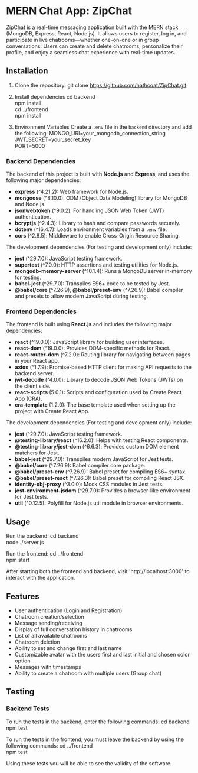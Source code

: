 # MERN Chat App: ZipChat
ZipChat is a real-time messaging application built with the MERN stack (MongoDB, Express, React, Node.js). It allows users to register, log in, and participate in live chatrooms—whether one-on-one or in group conversations. Users can create and delete chatrooms, personalize their profile, and enjoy a seamless chat experience with real-time updates.

## Installation
1. Clone the repository:
git clone https://github.com/hathcoat/ZipChat.git 

2. Install dependencies
cd backend  
npm install  
cd ../frontend  
npm install

3. Environment Variables
Create a `.env` file in the `backend` directory and add the following:
MONGO_URI=your_mongodb_connection_string  
JWT_SECRET=your_secret_key  
PORT=5000  

### Backend Dependencies
The backend of this project is built with **Node.js** and **Express**, and uses the following major dependencies:
- **express** (^4.21.2): Web framework for Node.js.
- **mongoose** (^8.10.0): ODM (Object Data Modeling) library for MongoDB and Node.js.
- **jsonwebtoken** (^9.0.2): For handling JSON Web Token (JWT) authentication.
- **bcryptjs** (^2.4.3): Library to hash and compare passwords securely.
- **dotenv** (^16.4.7): Loads environment variables from a `.env` file.
- **cors** (^2.8.5): Middleware to enable Cross-Origin Resource Sharing.

The development dependencies (For testing and development only) include:
- **jest** (^29.7.0): JavaScript testing framework.
- **supertest** (^7.0.0): HTTP assertions and testing utilities for Node.js.
- **mongodb-memory-server** (^10.1.4): Runs a MongoDB server in-memory for testing.
- **babel-jest** (^29.7.0): Transpiles ES6+ code to be tested by Jest.
- **@babel/core** (^7.26.9), **@babel/preset-env** (^7.26.9): Babel compiler and presets to allow modern JavaScript during testing.

### Frontend Dependencies
The frontend is built using **React.js** and includes the following major dependencies:
- **react** (^19.0.0): JavaScript library for building user interfaces.
- **react-dom** (^19.0.0): Provides DOM-specific methods for React.
- **react-router-dom** (^7.2.0): Routing library for navigating between pages in your React app.
- **axios** (^1.7.9): Promise-based HTTP client for making API requests to the backend server.
- **jwt-decode** (^4.0.0): Library to decode JSON Web Tokens (JWTs) on the client side.
- **react-scripts** (5.0.1): Scripts and configuration used by Create React App (CRA).
- **cra-template** (1.2.0): The base template used when setting up the project with Create React App.

The development dependencies (For testing and development only) include:
- **jest** (^29.7.0): JavaScript testing framework.
- **@testing-library/react** (^16.2.0): Helps with testing React components.
- **@testing-library/jest-dom** (^6.6.3): Provides custom DOM element matchers for Jest.
- **babel-jest** (^29.7.0): Transpiles modern JavaScript for Jest tests.
- **@babel/core** (^7.26.9): Babel compiler core package.
- **@babel/preset-env** (^7.26.9): Babel preset for compiling ES6+ syntax.
- **@babel/preset-react** (^7.26.3): Babel preset for compiling React JSX.
- **identity-obj-proxy** (^3.0.0): Mock CSS modules in Jest tests.
- **jest-environment-jsdom** (^29.7.0): Provides a browser-like environment for Jest tests.
- **util** (^0.12.5): Polyfill for Node.js util module in browser environments.

## Usage
Run the backend: 
cd backend  
node ./server.js

Run the frontend:
cd ../frontend  
npm start

After starting both the frontend and backend, visit 'http://localhost:3000' to interact with the application.

## Features
- User authentication (Login and Registration)
- Chatroom creation/selection
- Message sending/receiving
- Display of full conversation history in chatrooms
- List of all available chatrooms
- Chatroom deletion
- Ability to set and change first and last name
- Customizable avatar with the users first and last initial and chosen color option
- Messages with timestamps
- Ability to create a chatroom with multiple users (Group chat)

## Testing
### Backend Tests
To run the tests in the backend, enter the following commands:
cd backend  
npm test

To run the tests in the frontend, you must leave the backend by using the following commands:
cd ../frontend  
npm test

Using these tests you will be able to see the validity of the software.

